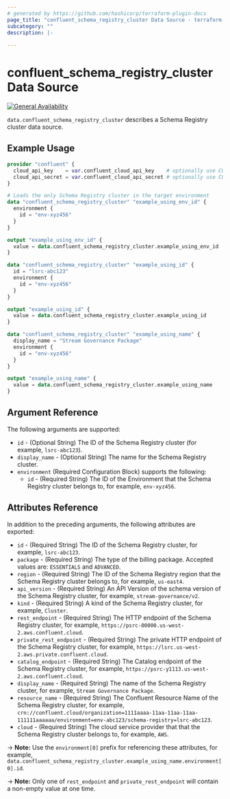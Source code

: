 ```yaml
---
# generated by https://github.com/hashicorp/terraform-plugin-docs
page_title: "confluent_schema_registry_cluster Data Source - terraform-provider-confluent"
subcategory: ""
description: |-
  
---
```


# confluent_schema_registry_cluster Data Source

[![General Availability](https://img.shields.io/badge/Lifecycle%20Stage-General%20Availability-%2345c6e8)](https://docs.confluent.io/cloud/current/api.html#section/Versioning/API-Lifecycle-Policy)

`data.confluent_schema_registry_cluster` describes a Schema Registry cluster data source.

## Example Usage

```terraform
provider "confluent" {
  cloud_api_key    = var.confluent_cloud_api_key    # optionally use CONFLUENT_CLOUD_API_KEY env var
  cloud_api_secret = var.confluent_cloud_api_secret # optionally use CONFLUENT_CLOUD_API_SECRET env var
}

# Loads the only Schema Registry cluster in the target environment
data "confluent_schema_registry_cluster" "example_using_env_id" {
  environment {
    id = "env-xyz456"
  }
}

output "example_using_env_id" {
  value = data.confluent_schema_registry_cluster.example_using_env_id
}

data "confluent_schema_registry_cluster" "example_using_id" {
  id = "lsrc-abc123"
  environment {
    id = "env-xyz456"
  }
}

output "example_using_id" {
  value = data.confluent_schema_registry_cluster.example_using_id
}

data "confluent_schema_registry_cluster" "example_using_name" {
  display_name = "Stream Governance Package"
  environment {
    id = "env-xyz456"
  }
}

output "example_using_name" {
  value = data.confluent_schema_registry_cluster.example_using_name
}
```

<!-- schema generated by tfplugindocs -->
## Argument Reference

The following arguments are supported:

- `id` - (Optional String) The ID of the Schema Registry cluster (for example, `lsrc-abc123`).
- `display_name` - (Optional String) The name for the Schema Registry cluster.
- `environment` (Required Configuration Block) supports the following:
    - `id` - (Required String) The ID of the Environment that the Schema Registry cluster belongs to, for example, `env-xyz456`.

## Attributes Reference

In addition to the preceding arguments, the following attributes are exported:

- `id` - (Required String) The ID of the Schema Registry cluster, for example, `lsrc-abc123`.
- `package` - (Required String) The type of the billing package. Accepted values are: `ESSENTIALS` and `ADVANCED`.
- `region` - (Required String) The ID of the Schema Registry region that the Schema Registry cluster belongs to, for example, `us-east4`.
- `api_version` - (Required String) An API Version of the schema version of the Schema Registry cluster, for example, `stream-governance/v2`.
- `kind` - (Required String) A kind of the Schema Registry cluster, for example, `Cluster`.
- `rest_endpoint` - (Required String) The HTTP endpoint of the Schema Registry cluster, for example, `https://psrc-00000.us-west-2.aws.confluent.cloud`.
- `private_rest_endpoint` - (Required String) The private HTTP endpoint of the Schema Registry cluster, for example, `https://lsrc.us-west-2.aws.private.confluent.cloud`.
- `catalog_endpoint` - (Required String) The Catalog endpoint of the Schema Registry cluster, for example, `https://psrc-y1113.us-west-2.aws.confluent.cloud`.
- `display_name` - (Required String) The name of the Schema Registry cluster, for example, `Stream Governance Package`.
- `resource_name` - (Required String) The Confluent Resource Name of the Schema Registry cluster, for example, `crn://confluent.cloud/organization=1111aaaa-11aa-11aa-11aa-111111aaaaaa/environment=env-abc123/schema-registry=lsrc-abc123`.
- `cloud` - (Required String) The cloud service provider that that the Schema Registry cluster belongs to, for example, `AWS`.

-> **Note:** Use the `environment[0]` prefix for referencing these attributes, for example, `data.confluent_schema_registry_cluster.example_using_name.environment[0].id`.

-> **Note:** Only one of `rest_endpoint` and `private_rest_endpoint` will contain a non-empty value at one time.